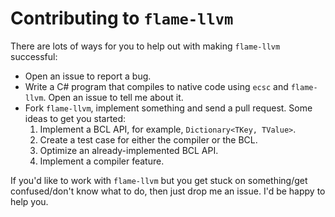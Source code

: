 # Contributing to `flame-llvm`

There are lots of ways for you to help out with making `flame-llvm` successful:

  * Open an issue to report a bug.
  * Write a C# program that compiles to native code using `ecsc` and `flame-llvm`. Open an issue to tell me about it.
  * Fork `flame-llvm`, implement something and send a pull request. Some ideas to get you started:
    1. Implement a BCL API, for example, `Dictionary<TKey, TValue>`.
    2. Create a test case for either the compiler or the BCL.
    3. Optimize an already-implemented BCL API.
    4. Implement a compiler feature.

If you'd like to work with `flame-llvm` but you get stuck on something/get confused/don't know what to do, then just drop me an issue. I'd be happy to help you.
